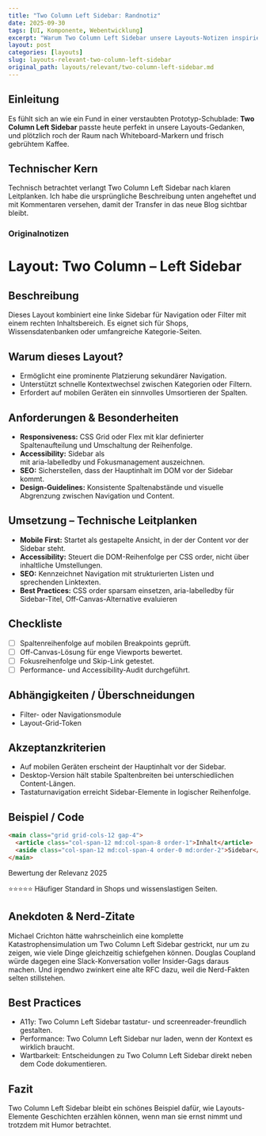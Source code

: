```yaml
---
title: "Two Column Left Sidebar: Randnotiz"
date: 2025-09-30
tags: [UI, Komponente, Webentwicklung]
excerpt: "Warum Two Column Left Sidebar unsere Layouts-Notizen inspiriert."
layout: post
categories: [layouts]
slug: layouts-relevant-two-column-left-sidebar
original_path: layouts/relevant/two-column-left-sidebar.md
---
```


## Einleitung
Es fühlt sich an wie ein Fund in einer verstaubten Prototyp-Schublade: **Two Column Left Sidebar** passte heute perfekt in unsere Layouts-Gedanken, und plötzlich roch der Raum nach Whiteboard-Markern und frisch gebrühtem Kaffee.

## Technischer Kern
Technisch betrachtet verlangt Two Column Left Sidebar nach klaren Leitplanken. Ich habe die ursprüngliche Beschreibung unten angeheftet und mit Kommentaren versehen, damit der Transfer in das neue Blog sichtbar bleibt.

### Originalnotizen
# Layout: Two Column – Left Sidebar

## Beschreibung
Dieses Layout kombiniert eine linke Sidebar für Navigation oder Filter mit einem rechten Inhaltsbereich. Es eignet sich für Shops, Wissensdatenbanken oder umfangreiche Kategorie-Seiten.

## Warum dieses Layout?
- Ermöglicht eine prominente Platzierung sekundärer Navigation.
- Unterstützt schnelle Kontextwechsel zwischen Kategorien oder Filtern.
- Erfordert auf mobilen Geräten ein sinnvolles Umsortieren der Spalten.

## Anforderungen & Besonderheiten
- **Responsiveness:** CSS Grid oder Flex mit klar definierter Spaltenaufteilung und Umschaltung der Reihenfolge.
- **Accessibility:** Sidebar als <aside> mit aria-labelledby und Fokusmanagement auszeichnen.
- **SEO:** Sicherstellen, dass der Hauptinhalt im DOM vor der Sidebar kommt.
- **Design-Guidelines:** Konsistente Spaltenabstände und visuelle Abgrenzung zwischen Navigation und Content.

## Umsetzung – Technische Leitplanken
- **Mobile First:** Startet als gestapelte Ansicht, in der der Content vor der Sidebar steht.
- **Accessibility:** Steuert die DOM-Reihenfolge per CSS order, nicht über inhaltliche Umstellungen.
- **SEO:** Kennzeichnet Navigation mit strukturierten Listen und sprechenden Linktexten.
- **Best Practices:** CSS order sparsam einsetzen, aria-labelledby für Sidebar-Titel, Off-Canvas-Alternative evaluieren

## Checkliste
- [ ] Spaltenreihenfolge auf mobilen Breakpoints geprüft.
- [ ] Off-Canvas-Lösung für enge Viewports bewertet.
- [ ] Fokusreihenfolge und Skip-Link getestet.
- [ ] Performance- und Accessibility-Audit durchgeführt.

## Abhängigkeiten / Überschneidungen
- Filter- oder Navigationsmodule
- Layout-Grid-Token

## Akzeptanzkriterien
- Auf mobilen Geräten erscheint der Hauptinhalt vor der Sidebar.
- Desktop-Version hält stabile Spaltenbreiten bei unterschiedlichen Content-Längen.
- Tastaturnavigation erreicht Sidebar-Elemente in logischer Reihenfolge.

## Beispiel / Code
```html
<main class="grid grid-cols-12 gap-4">
  <article class="col-span-12 md:col-span-8 order-1">Inhalt</article>
  <aside class="col-span-12 md:col-span-4 order-0 md:order-2">Sidebar</aside>
</main>
```

Bewertung der Relevanz 2025

⭐⭐⭐⭐⭐ Häufiger Standard in Shops und wissenslastigen Seiten.

## Anekdoten & Nerd-Zitate
Michael Crichton hätte wahrscheinlich eine komplette Katastrophensimulation um Two Column Left Sidebar gestrickt, nur um zu zeigen, wie viele Dinge gleichzeitig schiefgehen können. Douglas Coupland würde dagegen eine Slack-Konversation voller Insider-Gags daraus machen. Und irgendwo zwinkert eine alte RFC dazu, weil die Nerd-Fakten selten stillstehen.

## Best Practices
- A11y: Two Column Left Sidebar tastatur- und screenreader-freundlich gestalten.
- Performance: Two Column Left Sidebar nur laden, wenn der Kontext es wirklich braucht.
- Wartbarkeit: Entscheidungen zu Two Column Left Sidebar direkt neben dem Code dokumentieren.

## Fazit
Two Column Left Sidebar bleibt ein schönes Beispiel dafür, wie Layouts-Elemente Geschichten erzählen können, wenn man sie ernst nimmt und trotzdem mit Humor betrachtet.
